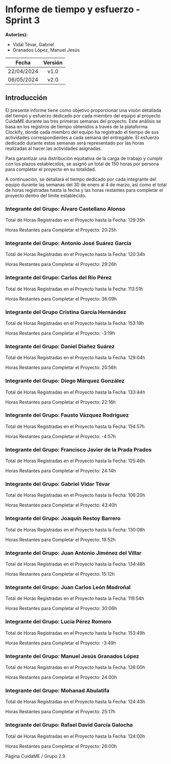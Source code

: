 ﻿# Informe de tiempo y esfuerzo - Sprint 3

**Autor(es):**
- Vidal Tévar, Gabriel
- Granados López, Manuel Jesús

|**Fecha**|**Versión**|
| :-: | :-: |
|22/04/2024|v1.0|
|06/05/2024|v2.0|


## Introducción

El presente informe tiene como objetivo proporcionar una visión detallada del tiempo y esfuerzo dedicado por cada miembro del equipo al proyecto CuidaME durante las tres primeras semanas del proyecto. Este análisis se basa en los registros de tiempo obtenidos a través de la plataforma Clockify, donde cada miembro del equipo ha registrado el tiempo de sus actividades correspondientes a cada semana del entregable. El esfuerzo dedicado durante estas semanas será representado por las horas realizadas al hacer las actividades asignadas.

Para garantizar una distribución equitativa de la carga de trabajo y cumplir con los plazos establecidos, se asignó un total de 150 horas por persona para completar el proyecto en su totalidad.

A continuación, se detallará el tiempo dedicado por cada integrante del equipo durante las semanas del 30 de enero al 4 de marzo, así como el total de horas registradas hasta la fecha y las horas restantes para completar el proyecto dentro del límite establecido. 

### Integrante del Grupo: Álvaro Castellano Alonso

Total de Horas Registradas en el Proyecto hasta la Fecha: 129:35h

Horas Restantes para Completar el Proyecto: 20:25h

### Integrante del Grupo: Antonio José Suárez García

Total de Horas Registradas en el Proyecto hasta la Fecha: 120:34h

Horas Restantes para Completar el Proyecto: 29:26h

### Integrante del Grupo: Carlos del Río Pérez

Total de Horas Registradas en el Proyecto hasta la Fecha: 113:51h

Horas Restantes para Completar el Proyecto: 36:09h

### Integrante del Grupo Cristina García Hernández

Total de Horas Registradas en el Proyecto hasta la Fecha: 153:19h

Horas Restantes para Completar el Proyecto: -3:19h

### Integrante del Grupo: Daniel Diañez Suárez

Total de Horas Registradas en el Proyecto hasta la Fecha: 129:04h

Horas Restantes para Completar el Proyecto: 20:56h

### Integrante del Grupo: Diego Márquez González

Total de Horas Registradas en el Proyecto hasta la Fecha: 133:44h

Horas Restantes para Completar el Proyecto: 22:16h

### Integrante del Grupo: Fausto Vázquez Rodríguez

Total de Horas Registradas en el Proyecto hasta la Fecha: 154:57h

Horas Restantes para Completar el Proyecto: -4:57h

### Integrante del Grupo: Francisco Javier de la Prada Prados

Total de Horas Registradas en el Proyecto hasta la Fecha: 125:46h

Horas Restantes para Completar el Proyecto:  24:14h


### Integrante del Grupo: Gabriel Vidar Tévar

Total de Horas Registradas en el Proyecto hasta la Fecha: 106:20h

Horas Restantes para Completar el Proyecto: 43:40h

### Integrante del Grupo: Joaquín Restoy Barrero

Total de Horas Registradas en el Proyecto hasta la Fecha: 130:08h

Horas Restantes para Completar el Proyecto: 19:52h

### Integrante del Grupo: Juan Antonio Jiménez del Villar

Total de Horas Registradas en el Proyecto hasta la Fecha: 134:48h

Horas Restantes para Completar el Proyecto: 15:12h

### Integrante del Grupo: Juan Carlos León Madroñal

Total de Horas Registradas en el Proyecto hasta la Fecha: 119:54h

Horas Restantes para Completar el Proyecto: 30:06h

### Integrante del Grupo: Lucía Pérez Romero

Total de Horas Registradas en el Proyecto hasta la Fecha: 153:49h

Horas Restantes para Completar el Proyecto: -3:49h

### Integrante del Grupo: Manuel Jesús Granados López

Total de Horas Registradas en el Proyecto hasta la Fecha: 126:00h

Horas Restantes para Completar el Proyecto: 24:00h

### Integrante del Grupo: Mohanad Abulatifa

Total de Horas Registradas en el Proyecto hasta la Fecha: 124:43h

Horas Restantes para Completar el Proyecto: 25:17h

### Integrante del Grupo: Rafael David García Galocha

Total de Horas Registradas en el Proyecto hasta la Fecha: 124:00h

Horas Restantes para Completar el Proyecto: 26:00h













Página 			CuidaME / Grupo 2.9
